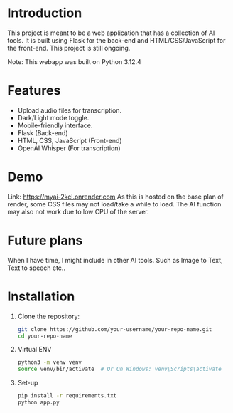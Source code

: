 # Introduction

This project is meant to be a web application that has a collection of AI tools. It is built using Flask for the back-end and HTML/CSS/JavaScript for the front-end. This project is still ongoing.

Note: This webapp was built on Python 3.12.4


# Features

- Upload audio files for transcription.
- Dark/Light mode toggle.
- Mobile-friendly interface.
- Flask (Back-end)
- HTML, CSS, JavaScript (Front-end)
- OpenAI Whisper (For transcription)

# Demo

Link: https://myai-2kcl.onrender.com
As this is hosted on the base plan of render, some CSS files may not load/take a while to load.
The AI function may also not work due to low CPU of the server.

# Future plans

When I have time, I might include in other AI tools. Such as Image to Text, Text to speech etc..


# Installation

1. Clone the repository:

   ```bash
   git clone https://github.com/your-username/your-repo-name.git
   cd your-repo-name
   ```
2. Virtual ENV

   ```bash
   python3 -m venv venv
   source venv/bin/activate  # Or On Windows: venv\Scripts\activate
   ```

3. Set-up

   ```bash
   pip install -r requirements.txt
   python app.py
   ```
